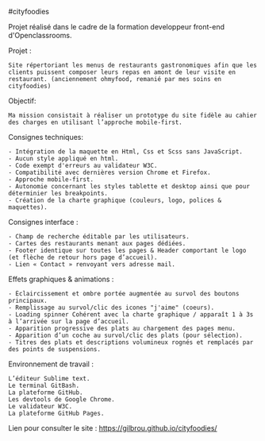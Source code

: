 #cityfoodies

Projet réalisé dans le cadre de la formation developpeur front-end d'Openclassrooms.

Projet :  

    Site répertoriant les menus de restaurants gastronomiques afin que les clients puissent composer leurs repas en amont de leur visite en restaurant. (anciennement ohmyfood, remanié par mes soins en cityfoodies)
	
Objectif:

    Ma mission consistait à réaliser un prototype du site fidèle au cahier des charges en utilisant l’approche mobile-first.
	
Consignes techniques:

    - Intégration de la maquette en Html, Css et Scss sans JavaScript.
    - Aucun style appliqué en html.
    - Code exempt d'erreurs au validateur W3C.
    - Compatibilité avec dernières version Chrome et Firefox.
    - Approche mobile-first.
    - Autonomie concernant les styles tablette et desktop ainsi que pour déterminier les breakpoints.
    - Création de la charte graphique (couleurs, logo, polices & maquettes).
    
Consignes interface :

    - Champ de recherche éditable par les utilisateurs.
    - Cartes des restaurants menant aux pages dédiées.
    - Footer identique sur toutes les pages & Header comportant le logo (et flèche de retour hors page d’accueil).
    - Lien « Contact » renvoyant vers adresse mail.

Effets graphiques & animations :

    - Éclaircissement et ombre portée augmentée au survol des boutons principaux.
    - Remplissage au survol/clic des icones "j'aime" (coeurs).
    - Loading spinner Cohérent avec la charte graphique / apparaît 1 à 3s à l’arrivée sur la page d’accueil.
    - Apparition progressive des plats au chargement des pages menu.
    - Apparition d’un coche au survol/clic des plats (pour sélection).
    - Titres des plats et descriptions volumineux rognés et remplacés par des points de suspensions.

Environnement de travail :

	L’éditeur Sublime text.
	Le terminal GitBash.
	La plateforme GitHub.
	Les devtools de Google Chrome. 
	Le validateur W3C.
	La plateforme GitHub Pages.

Lien pour consulter le site : https://gilbrou.github.io/cityfoodies/
